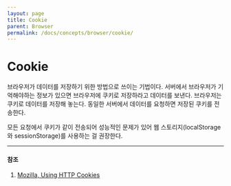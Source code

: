 ```yaml
---
layout: page
title: Cookie
parent: Browser
permalink: /docs/concepts/browser/cookie/
---
```


# Cookie

브라우저가 데이터를 저장하기 위한 방법으로 쓰이는 기법이다. 서버에서 브라우저가 기억해야하는 정보가 있으면 브라우저에 쿠키로 저장하라고 데이터를 보낸다. 브라우저는 쿠키로 데이터를 저장해 놓는다. 동일한 서버에서 데이터를 요청하면 저장된 쿠키를 전송한다.

모든 요청에서 쿠키가 같이 전송되어 성능적인 문제가 있어 웹 스토리지(localStorage와 sessionStorage)를 사용하는 걸 권장한다.

---

#### 참조

1. [Mozilla, Using HTTP Cookies](https://developer.mozilla.org/en-US/docs/Web/HTTP/Guides/Cookies)
